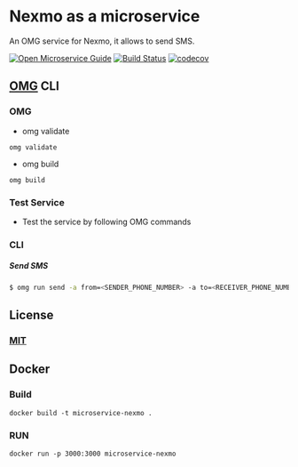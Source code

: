 # Nexmo as a microservice
An OMG service for Nexmo, it allows to send SMS.

[![Open Microservice Guide](https://img.shields.io/badge/OMG-enabled-brightgreen.svg?style=for-the-badge)](https://microservice.guide)
[![Build Status](https://travis-ci.com/microservice/nexmo.svg?branch=master)](https://travis-ci.com/microservice/nexmo)
[![codecov](https://codecov.io/gh/microservice/nexmo/branch/master/graph/badge.svg)](https://codecov.io/gh/microservice/nexmo)

## [OMG](hhttps://microservice.guide) CLI

### OMG

* omg validate
```
omg validate
```
* omg build
```
omg build
```
### Test Service

* Test the service by following OMG commands

### CLI

##### Send SMS
```sh
$ omg run send -a from=<SENDER_PHONE_NUMBER> -a to=<RECEIVER_PHONE_NUMBER> -a text=<MESSAGE_TEXT> -e API_KEY=<API_KEY> -e API_SECRET=<API_SECRET>
```

## License
### [MIT](https://choosealicense.com/licenses/mit/)

## Docker
### Build
```
docker build -t microservice-nexmo .
```
### RUN
```
docker run -p 3000:3000 microservice-nexmo
```
